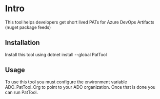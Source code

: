 # Intro

This tool helps developers get short lived PATs for Azure DevOps Artifacts (nuget package feeds)

## Installation

Install this tool using dotnet install --global PatTool

## Usage

To use this tool you must configure the environment variable ADO_PatTool_Org to point to your ADO organization. Once that is done you can run PatTool.
